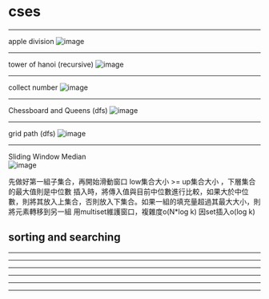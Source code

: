 **cses**
====
----

apple division
![image](https://github.com/Stonyxi/CP/assets/126449424/9895fbc0-7ab1-4622-a7f9-5b9a685a87d5)

-------
tower of hanoi (recursive)
![image](https://github.com/Stonyxi/CP/assets/126449424/62099590-281d-425f-b1d5-0ed70a415de3)

-------
collect number
![image](https://github.com/Stonyxi/CP/assets/126449424/f9147838-7be5-4d3b-901e-2d9234186d57)

------
Chessboard and Queens (dfs)
![image](https://hackmd.io/_uploads/rJJNvEf2a.png)

------
grid path (dfs)
![image](https://github.com/Stonyxi/CP/assets/126449424/f781a6b7-d24f-4150-bc29-c509f07ed88f)

------
Sliding Window Median  
![image](https://github.com/Stonyxi/CP/assets/126449424/e437de59-73d5-4399-abff-1194c27e64d9)

先做好第一組子集合，再開始滑動窗口
low集合大小 >= up集合大小 ，下層集合的最大值則是中位數
插入時，將傳入值與目前中位數進行比較，如果大於中位數，則將其放入上集合，否則放入下集合。如果一組的填充量超過其最大大小，則將元素轉移到另一組
用multiset維護窗口，複雜度o(N*log k) 因set插入o(log k)


sorting and searching
------
------
------
------
------
------
------
